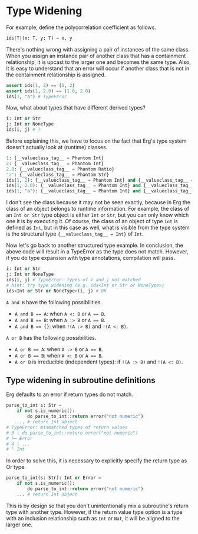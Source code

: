 # Type Widening

For example, define the polycorrelation coefficient as follows.

```python
ids|T|(x: T, y: T) = x, y
```

There's nothing wrong with assigning a pair of instances of the same class.
When you assign an instance pair of another class that has a containment relationship, it is upcast to the larger one and becomes the same type.
Also, it is easy to understand that an error will occur if another class that is not in the containment relationship is assigned.

```python
assert ids(1, 2) == (1, 2)
assert ids(1, 2.0) == (1.0, 2.0)
ids(1, "a") # TypeError
```

Now, what about types that have different derived types?

```python
i: Int or Str
j: Int or NoneType
ids(i, j) # ?
```

Before explaining this, we have to focus on the fact that Erg's type system doesn't actually look at (runtime) classes.

```python
1: {__valueclass_tag__ = Phantom Int}
2: {__valueclass_tag__ = Phantom Int}
2.0: {__valueclass_tag__ = Phantom Ratio}
"a": {__valueclass_tag__ = Phantom Str}
ids(1, 2): {__valueclass_tag__ = Phantom Int} and {__valueclass_tag__ = Phantom Int} == {__valueclass_tag__ = Phantom Int}
ids(1, 2.0): {__valueclass_tag__ = Phantom Int} and {__valueclass_tag__ = Phantom Ratio} == {__valueclass_tag__ = Phantom Ratio} # Int < Ratio
ids(1, "a"): {__valueclass_tag__ = Phantom Int} and {__valueclass_tag__ = Phantom Str} == Never # TypeError
```

I don't see the class because it may not be seen exactly, because in Erg the class of an object belongs to runtime information.
For example, the class of an `Int or Str` type object is either `Int` or `Str`, but you can only know which one it is by executing it.
Of course, the class of an object of type `Int` is defined as `Int`, but in this case as well, what is visible from the type system is the structural type `{__valueclass_tag__ = Int}` of `Int`.

Now let's go back to another structured type example. In conclusion, the above code will result in a TypeError as the type does not match.
However, if you do type expansion with type annotations, compilation will pass.

```python
i: Int or Str
j: Int or NoneType
ids(i, j) # TypeError: types of i and j not matched
# hint: try type widening (e.g. ids<Int or Str or NoneType>)
ids<Int or Str or NoneType>(i, j) # OK
```

`A and B` have the following possibilities.

* `A and B == A`: when `A <: B` or `A == B`.
* `A and B == B`: when `A :> B` or `A == B`.
* `A and B == {}`: when `!(A :> B)` and `!(A <: B)`.

`A or B` has the following possibilities.

* `A or B == A`: when `A :> B` or `A == B`.
* `A or B == B`: when `A <: B` or `A == B`.
* `A or B` is irreducible (independent types): if `!(A :> B)` and `!(A <: B)`.

## Type widening in subroutine definitions

Erg defaults to an error if return types do not match.

```python
parse_to_int s: Str =
    if not s.is_numeric():
        do parse_to_int::return error("not numeric")
    ... # return Int object
# TypeError: mismatched types of return values
# 3 | do parse_to_int::return error("not numeric")
# └─ Error
# 4 | ...
# └ Int
```

In order to solve this, it is necessary to explicitly specify the return type as Or type.

```python
parse_to_int(s: Str): Int or Error =
    if not s.is_numeric():
        do parse_to_int::return error("not numeric")
    ... # return Int object
```

This is by design so that you don't unintentionally mix a subroutine's return type with another type.
However, if the return value type option is a type with an inclusion relationship such as `Int` or `Nat`, it will be aligned to the larger one.